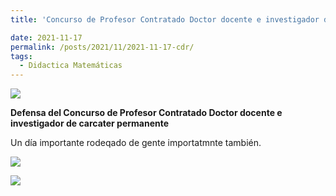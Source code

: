 ```yaml
---
title: 'Concurso de Profesor Contratado Doctor docente e investigador de carcater permanente(Antonio Maurandi)'

date: 2021-11-17
permalink: /posts/2021/11/2021-11-17-cdr/
tags:
  - Didactica Matemáticas
---
```


![](https://amaurandi.github.io/files/CDRconcurso01-s.jpeg) <br> 

<strong>Defensa del Concurso de Profesor Contratado Doctor docente e investigador de carcater permanente</strong>	 <br>

Un día importante rodeqado de gente importatmnte también.

![](https://amaurandi.github.io/files/CDRtribunal01.jpeg) <br> 

![](https://amaurandi.github.io/files/CDRvision.png)



